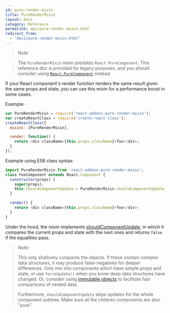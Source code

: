 ```yaml
---
id: pure-render-mixin
title: PureRenderMixin
layout: docs
category: Reference
permalink: api/pure-render-mixin.html
redirect_from:
  - "docs/pure-render-mixin.html"
---
```


> Note

> The `PureRenderMixin` mixin predates `React.PureComponent`. This reference doc is provided for legacy purposes, and you should consider using [`React.PureComponent`](/docs/react-api.html#reactpurecomponent) instead.

If your React component's render function renders the same result given the same props and state, you can use this mixin for a performance boost in some cases.

Example:

```js
var PureRenderMixin = require('react-addons-pure-render-mixin');
var createReactClass = require('create-react-class');
createReactClass({
  mixins: [PureRenderMixin],

  render: function() {
    return <div className={this.props.className}>foo</div>;
  }
});
```

Example using ES6 class syntax:

```js
import PureRenderMixin from 'react-addons-pure-render-mixin';
class FooComponent extends React.Component {
  constructor(props) {
    super(props);
    this.shouldComponentUpdate = PureRenderMixin.shouldComponentUpdate.bind(this);
  }

  render() {
    return <div className={this.props.className}>foo</div>;
  }
}
```

Under the hood, the mixin implements [shouldComponentUpdate](/docs/component-specs.html#updating-shouldcomponentupdate), in which it compares the current props and state with the next ones and returns `false` if the equalities pass.

> Note:
>
> This only shallowly compares the objects. If these contain complex data structures, it may produce false-negatives for deeper differences. Only mix into components which have simple props and state, or use `forceUpdate()` when you know deep data structures have changed. Or, consider using [immutable objects](https://facebook.github.io/immutable-js/) to facilitate fast comparisons of nested data.
>
> Furthermore, `shouldComponentUpdate` skips updates for the whole component subtree. Make sure all the children components are also "pure".

